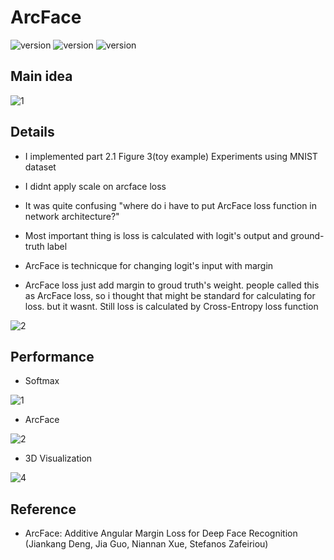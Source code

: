 # ArcFace

![version](https://img.shields.io/badge/CUDA-11.1-brightgreen) ![version](https://img.shields.io/badge/cuDNN-8.1.0-blue) ![version](https://img.shields.io/badge/pytorch-1.9.0-orange)



## Main idea
![1](https://user-images.githubusercontent.com/87002037/128664968-c7c7973d-af17-4c10-9daa-4e6b0f55a103.PNG)



## Details

* I implemented part 2.1 Figure 3(toy example) Experiments using MNIST dataset

* I didnt apply scale on arcface loss

* It was quite confusing "where do i have to put ArcFace loss function in network architecture?"

* Most important thing is loss is calculated with logit's output and ground-truth label

* ArcFace is technicque for changing logit's input with margin

* ArcFace loss just add margin to groud truth's weight. people called this as ArcFace loss, so i thought that might be standard for calculating for loss. but it wasnt. Still loss is calculated by Cross-Entropy loss function   

![2](https://user-images.githubusercontent.com/87002037/128664977-b0b250c1-d23f-4e1d-841f-ec85869c5250.PNG)


## Performance
* Softmax

![1](https://user-images.githubusercontent.com/87002037/128678740-424c2325-221b-4895-a8ed-258ed42d9231.PNG)

* ArcFace

![2](https://user-images.githubusercontent.com/87002037/128678762-48a60c7b-696d-440a-87fb-44664a327a56.PNG)

* 3D Visualization

![4](https://user-images.githubusercontent.com/87002037/128678829-ce71e0ff-744d-4faf-b9da-be27c92c2d02.PNG)


## Reference

* ArcFace: Additive Angular Margin Loss for Deep Face Recognition (Jiankang Deng, Jia Guo, Niannan Xue, Stefanos Zafeiriou)

